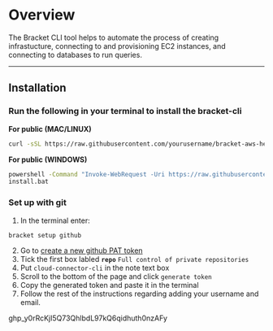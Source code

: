 # Overview

The Bracket CLI tool helps to automate the process of creating infrastucture, connecting to and provisioning EC2 instances, and connecting to databases to run queries.

---

## Installation

 
### Run the following in your terminal to install the bracket-cli
**For public (MAC/LINUX)**
```bash
curl -sSL https://raw.githubusercontent.com/yourusername/bracket-aws-helper/install.sh | bash
```

**For public (WINDOWS)**
```bash
powershell -Command "Invoke-WebRequest -Uri https://raw.githubusercontent.com/yourusername/your-repo/main/install.bat -OutFile install.bat"
install.bat
```


### Set up with git
1. In the terminal enter: 
```bash
bracket setup github
```
2. Go to [create a new github PAT token](https://github.com/settings/tokens/new)
3. Tick the first box labled **`repo`** `Full control of private repositories`
4. Put `cloud-connector-cli` in the note text box
5. Scroll to the bottom of the page and click `generate token`
6. Copy the generated token and paste it in the terminal 
7. Follow the rest of the instructions regarding adding your username and email.


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


